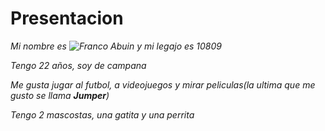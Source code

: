 # Presentacion

*Mi nombre es ![Franco Abuin][img1] y mi legajo es 10809*

*Tengo 22 años, soy de campana*

*Me gusta jugar al futbol, a videojuegos y mirar peliculas(la ultima que me gusto se llama **Jumper**)*

*Tengo 2 mascostas, una gatita y una perrita*

[img1]: "C:\Users\Usuario!\Desktop\20190704_005232.jpg" "No miren la toalla"
